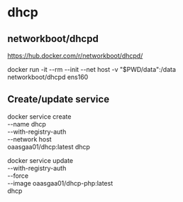 # dhcp

## networkboot/dhcpd

https://hub.docker.com/r/networkboot/dhcpd/

docker run -it --rm --init --net host -v "$PWD/data":/data networkboot/dhcpd ens160

## Create/update service

docker service create \
 --name dhcp \
 --with-registry-auth \
 --network host \
 oaasgaa01/dhcp:latest dhcp

docker service update \
 --with-registry-auth \
 --force \
 --image oaasgaa01/dhcp-php:latest \
 dhcp
